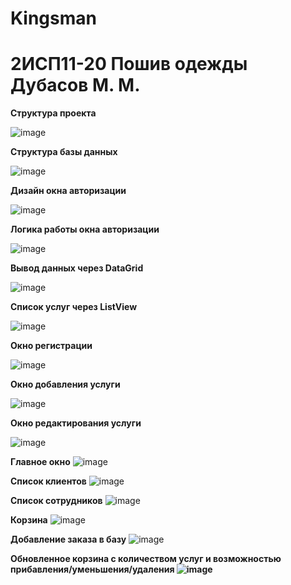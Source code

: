 # Kingsman

<h1>2ИСП11-20 Пошив одежды Дубасов М. М.</h1>
<b>Структура проекта</b>

![image](https://user-images.githubusercontent.com/80783715/224221657-691aee27-4e8b-4023-b123-d6e4f8fa553b.png)

<b>Структура базы данных</b>

![image](https://user-images.githubusercontent.com/80783715/224987098-c7ecb895-f342-4620-95cf-5715b0c372ec.png)

<b>Дизайн окна авторизации</b>

![image](https://user-images.githubusercontent.com/80783715/225836326-3688c056-4db1-454d-b4a9-0941ea7809ef.png)

<b>Логика работы окна авторизации</b>

![image](https://user-images.githubusercontent.com/80783715/226537782-1278aedc-57c2-4c67-aece-3045fc7c13a5.png)

<b>Вывод данных через DataGrid</b>

![image](https://user-images.githubusercontent.com/80783715/226537930-1a074926-9f90-4d6b-afd8-04a797d105e2.png)

<b>Список услуг через ListView</b>

![image](https://user-images.githubusercontent.com/80783715/227509279-667a3319-e241-4739-8899-15dbc15c0d3e.png)

<b>Окно регистрации</b>

![image](https://user-images.githubusercontent.com/80783715/227509504-f26c91a3-e67f-4dfb-980e-674546db3cc9.png)

<b>Окно добавления услуги</b>

![image](https://user-images.githubusercontent.com/80783715/229746689-1179b711-3229-4a5d-8779-49b56112abe6.png)

<b>Окно редактирования услуги</b>

![image](https://user-images.githubusercontent.com/80783715/230601432-1320ee5f-5aa3-4db9-a2fb-09298b9e1efc.png)

<b>Главное окно</b>
![image](https://user-images.githubusercontent.com/80783715/230915075-071c6bf1-215a-4153-96c8-715448283186.png)

<b>Список клиентов</b>
![image](https://user-images.githubusercontent.com/80783715/230915256-3f01a44a-75ba-448f-bf3f-5dcaaeda29bc.png)

<b>Список сотрудников</b>
![image](https://user-images.githubusercontent.com/80783715/230915331-7f8f7b99-fb6d-4318-bd49-57e8791596df.png)

<b>Корзина</b>
![image](https://user-images.githubusercontent.com/80783715/231146884-fdec8296-6ddf-4eff-95b1-a0c658f59c3f.png)

<b>Добавление заказа в базу</b>
![image](https://user-images.githubusercontent.com/80783715/231744110-04b5cb31-2f28-448b-9d6c-cbb016c43d64.png)

<b>Обновленное корзина с количеством услуг и возможностью прибавления/уменьшения/удаления
![image](https://user-images.githubusercontent.com/80783715/234262031-1ae07321-410e-4e0e-b90b-9eba28ab67da.png)

